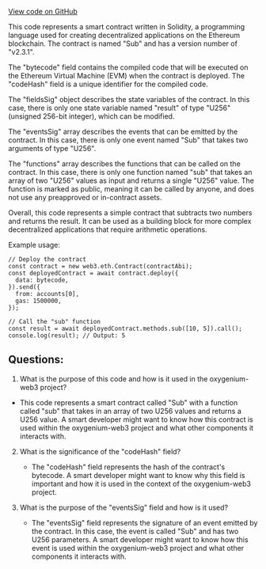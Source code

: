 [View code on GitHub](https://github.com/oxygenium-network/oxygenium-web3/artifacts/sub/sub.ral.json)

This code represents a smart contract written in Solidity, a programming language used for creating decentralized applications on the Ethereum blockchain. The contract is named "Sub" and has a version number of "v2.3.1". 

The "bytecode" field contains the compiled code that will be executed on the Ethereum Virtual Machine (EVM) when the contract is deployed. The "codeHash" field is a unique identifier for the compiled code. 

The "fieldsSig" object describes the state variables of the contract. In this case, there is only one state variable named "result" of type "U256" (unsigned 256-bit integer), which can be modified. 

The "eventsSig" array describes the events that can be emitted by the contract. In this case, there is only one event named "Sub" that takes two arguments of type "U256". 

The "functions" array describes the functions that can be called on the contract. In this case, there is only one function named "sub" that takes an array of two "U256" values as input and returns a single "U256" value. The function is marked as public, meaning it can be called by anyone, and does not use any preapproved or in-contract assets. 

Overall, this code represents a simple contract that subtracts two numbers and returns the result. It can be used as a building block for more complex decentralized applications that require arithmetic operations. 

Example usage:

```
// Deploy the contract
const contract = new web3.eth.Contract(contractAbi);
const deployedContract = await contract.deploy({
  data: bytecode,
}).send({
  from: accounts[0],
  gas: 1500000,
});

// Call the "sub" function
const result = await deployedContract.methods.sub([10, 5]).call();
console.log(result); // Output: 5
```
## Questions: 
 1. What is the purpose of this code and how is it used in the oxygenium-web3 project?
   - This code represents a smart contract called "Sub" with a function called "sub" that takes in an array of two U256 values and returns a U256 value. A smart developer might want to know how this contract is used within the oxygenium-web3 project and what other components it interacts with.
   
2. What is the significance of the "codeHash" field?
   - The "codeHash" field represents the hash of the contract's bytecode. A smart developer might want to know why this field is important and how it is used in the context of the oxygenium-web3 project.
   
3. What is the purpose of the "eventsSig" field and how is it used?
   - The "eventsSig" field represents the signature of an event emitted by the contract. In this case, the event is called "Sub" and has two U256 parameters. A smart developer might want to know how this event is used within the oxygenium-web3 project and what other components it interacts with.